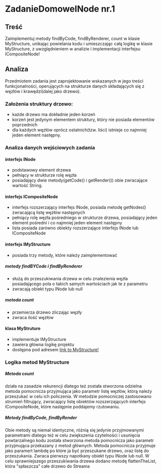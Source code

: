 # ZadanieDomoweINode nr.1

## Treść
Zaimplementuj metody findByCode, findByRenderer, count w klasie MyStructure,
unikając powielania kodu i umieszczając całą logikę w klasie MyStructure,
z uwzględnieniem w analizie i implementacji interfejsu ICompositeNode!
  
 
 ## Analiza
Przedmiotem zadania jest zaprojektowanie wskazanych w jego treści funkcjonalności, 
operujących na strukturze danych składających się z węzłów i krawędzi(dalej jako drzewo).

### Założenia struktury drzewo:
- każde drzewo ma dokładnie jeden korzeń
- korzeń jest jedynym elementem struktury, który nie posiada
  elementów poprzednich
- dla każdych węzłów oprócz ostatnich(tzw. liści) istnieje co 
  najmniej jeden element następny.

### Analiza danych wejściowych zadania

#### interfejs INode
- podstawowy element drzewa
- pełniący w strukturze rolę węzła
- posiadający dwie metody(getCode() i getRender()) obie zwracające wartość String.

#### interfejs ICompositeNode
- interfejs rozszerzający interfejs INode, posiada metodę getNodes() zwracającą listę węzłów następnych
- pełniący rolę węzła pośredniego w strukturze drzewa, 
posiadający jeden element pośredni i co najmniej jeden element następny
- lista posiada zarówno obiekty rozszerzające interfejs INode lub ICompositeNode

#### interfejs IMyStructure
- posiada trzy metody, które należy zaimplementować
##### metody findBYCode i findByRenderer 
- służą do przeszukiwania drzewa w celu znalezienia węzła posiadającego pola o takich samych wartościach jak te z parametru
- zwracają obiekt typu INode lub null
##### metoda count 
- przemierza drzewo zliczając węzły
- zwraca ilość węzłów

#### klasa MyStruture
- implementuje IMyStructure
- zawiera główna logikę projektu 
- dostępna pod adresem [link to MyStructure!](https://github.com/HubertGalimski/ZadanieDomoweINode/blob/master/src/main/java/MyStructure.java)

### Logika metod MyStructure
##### Metoda count 
działa na zasadzie rekurencji dlatego też została stworzona odzielna metoda pomocnicza przyjmująca jako parametr 
listę węzłów, którą należy przeszukać w celu ich policzenia.
W metodzie pomocniczej zastosowano strumień filtrujący, zwracający listę obiektów rozszerzających interfejs ICompositeNode, które następnie poddajemy rzutowaniu.

##### Metody findByCode, findByRender
Obie metody są niemal identyczne, różnią się jedynie przyjmowanymi parametrami dlatego też w celu zwiększenia czytelności
i usunięcia powtarzalnego kodu została stworzona metoda pomocnicza jako parametr przyjmująca przekazany z metod głównych.
Metoda pomocnicza przyjmuje jako paramert lambdę po które ja być przeszukane drzewo, oraz listę do przeszukania.
Zwraca pierwszy napotkany obiekt typu INode lub null.
W celu sprawniejszego przeszukiwania drzewa dodano metodę flattenTheList, która "spłaszcza" całe drzewo do Streama<INode>







